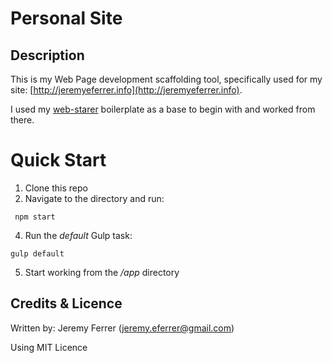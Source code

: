 # Personal Site
## Description

This is my Web Page development scaffolding tool, specifically used for my site: [http://jeremyeferrer.info](http://jeremyeferrer.info).

I used my [web-starer](https://github.com/jeremyef/web-starter) boilerplate as a base to begin with and worked from there.

# Quick Start
1. Clone this repo
3. Navigate to the directory and run:

  ```
   npm start
  ```
4. Run the *default* Gulp task:

  ```
  gulp default
  ```
5. Start working from the */app* directory

## Credits & Licence
Written by: Jeremy Ferrer ([jeremy.eferrer@gmail.com](mailto:jeremy.eferrer@gmail.com))

Using MIT Licence
